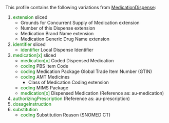 This profile contains the following variations from [MedicationDispense](http://hl7.org/fhir/STU3/MedicationDispense):

1. <span style='color:green'> extension </span>  sliced
   * Grounds for Concurrent Supply of Medication extension
   * Number of this Dispense extension
   * Medication Brand Name extension
   * Medication Generic Drug Name extension
1. <span style='color:green'> identifier </span>  sliced
   * <span style='color:green'> identifier </span> Local Dispense Identifier
1. <span style='color:green'> medication[x] </span>  sliced
   * <span style='color:green'> medication[x] </span> Coded Dispensed Medication
   * <span style='color:green'> coding </span> PBS Item Code
   * <span style='color:green'> coding </span> Medication Package Global Trade Item Number (GTIN)
   * <span style='color:green'> coding </span> AMT Medicines
      * Class of Medication Coding extension
   * <span style='color:green'> coding </span> MIMS Package
   * <span style='color:green'> medication[x] </span> Dispensed Medication (Reference as: au-medication)
1. <span style='color:green'> authorizingPrescription </span>  (Reference as: au-prescription)
1. <span style='color:green'> dosageInstruction </span> 
1. <span style='color:green'> substitution </span> 
   * <span style='color:green'> coding </span> Substitution Reason (SNOMED CT)
